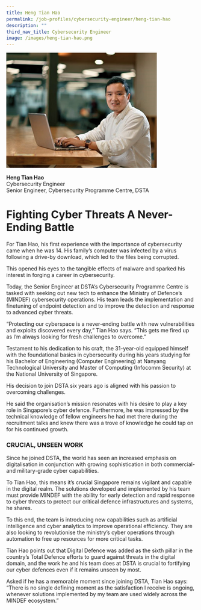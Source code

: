 ```yaml
---
title: Heng Tian Hao
permalink: /job-profiles/cybersecurity-engineer/heng-tian-hao
description: ""
third_nav_title: Cybersecurity Engineer
image: /images/heng-tian-hao.png
---
```

<p><img src="/images/heng-tian-hao-l.jpg" alt="Heng Tian Hao" style="width:400px;" align="left">
<br clear="left">
<br>
	<strong>Heng Tian Hao</strong><br>
Cybersecurity Engineer<br>
Senior Engineer, Cybersecurity Programme Centre, DSTA</p>

# Fighting Cyber Threats A Never-Ending Battle

<p>For Tian Hao, his first experience with the importance of cybersecurity came when he was 14. His family’s computer was infected by a virus following a drive-by download, which led to the files being corrupted. </p>

<p>This opened his eyes to the tangible effects of malware and sparked his interest in forging a career in cybersecurity. </p>

<p>Today, the Senior Engineer at DSTA’s Cybersecurity Programme Centre is tasked with seeking out new tech to enhance the Ministry of Defence’s (MINDEF) cybersecurity operations. His team leads the implementation and finetuning of endpoint detection and to improve the detection and response to advanced cyber threats.</p>

<p>“Protecting our cyberspace is a never-ending battle with new vulnerabilities and exploits discovered every day,” Tian Hao says. “This gets me fired up as I’m always looking for fresh challenges to overcome.”</p>

<p>Testament to his dedication to his craft, the 31-year-old equipped himself with the foundational basics in cybersecurity during his years studying for his Bachelor of Engineering (Computer Engineering) at Nanyang Technological University and Master of Computing (Infocomm Security) at the National University of Singapore.</p>

<p>His decision to join DSTA six years ago is aligned with his passion to overcoming challenges. </p>

<p>He said the organisation’s mission resonates with his desire to play a key role in Singapore’s cyber defence. Furthermore, he was impressed by the technical knowledge of fellow engineers he had met there during the recruitment talks and knew there was a trove of knowledge he could tap on for his continued growth. 
</p>

### CRUCIAL, UNSEEN WORK

<p>Since he joined DSTA, the world has seen an increased emphasis on digitalisation in conjunction with growing sophistication in both commercial- and military-grade cyber capabilities.  </p>

<p>To Tian Hao, this means it’s crucial Singapore remains vigilant and capable in the digital realm. The solutions developed and implemented by his team must provide MINDEF with the ability for early detection and rapid response to cyber threats to protect our critical defence infrastructures and systems, he shares. </p> 

<p>To this end, the team is introducing new capabilities such as artificial intelligence and cyber analytics to improve operational efficiency. They are also looking to revolutionise the ministry’s cyber operations through automation to free up resources for more critical tasks. </p>

<p>Tian Hao points out that Digital Defence was added as the sixth pillar in the country’s Total Defence efforts to guard against threats in the digital domain, and the work he and his team does at DSTA is crucial to fortifying our cyber defences even if it remains unseen by most.  </p>

<p>Asked if he has a memorable moment since joining DSTA, Tian Hao says: “There is no single defining moment as the satisfaction I receive is ongoing, whenever solutions implemented by my team are used widely across the MINDEF ecosystem.” </p>